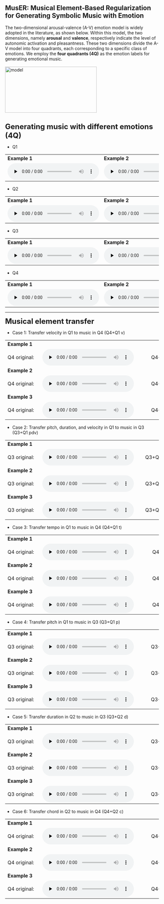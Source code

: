 
## MusER: Musical Element-Based Regularization for Generating Symbolic Music with Emotion
The two-dimensional arousal-valence (A-V) emotion model is widely adopted in the literature, as shown below. Within this model, the two dimensions, namely **arousal** and **valence**, respectively indicate the level of autonomic activation and pleasantness. These two dimensions divide the A-V model into four quadrants, each corresponding to a specific class of emotions. We employ the **four quadrants (4Q)** as the emotion labels for generating emotional music.
<br>
<br>
<img src="https://tayjsl97.github.io/images/VA_model.jpg" width="300" height="150" alt="model"/>
<br>
<br>

<b><font size=5>Generating music with different emotions (4Q)</font></b>

- Q1

<div style="text-align: left">
<table>
    <tr>
        <td><strong>Example 1</strong></td> 
        <td><strong>Example 2</strong></td> 
        <td><strong>Example 3</strong></td> 
   </tr>
    <tr>
  		<td>
        <div style="width: 17em"></div>
        <div>
        <audio id="audio" controls="" preload="none">
            <source id="mp3" src="https://tayjsl97.github.io/demos/aaai_music/0-Q1.mp3">
        </audio>
        </div>
        </td> 
        <td>
        <div style="width: 17em"></div>
        <div>
        <audio id="audio" controls="" preload="none">
            <source id="mp3" src="https://tayjsl97.github.io/demos/aaai_music/1-Q1.mp3">
        </audio>
        </div>
        </td> 
        <td>
        <div style="width: 17em"></div>
        <div>
        <audio id="audio" controls="" preload="none">
            <source id="mp3" src="https://tayjsl97.github.io/demos/aaai_music/2-Q1.mp3">
        </audio>
        </div>
        </td> 
    </tr>
</table>
</div>

- Q2

<div style="text-align: left">
<table>
    <tr>
        <td><strong>Example 1</strong></td> 
        <td><strong>Example 2</strong></td> 
        <td><strong>Example 3</strong></td> 
   </tr>
    <tr>
  		<td>
        <div style="width: 17em"></div>
        <div>
        <audio id="audio" controls="" preload="none">
            <source id="mp3" src="https://tayjsl97.github.io/demos/aaai_music/3-Q2.mp3">
        </audio>
        </div>
        </td> 
        <td>
        <div style="width: 17em"></div>
        <div>
        <audio id="audio" controls="" preload="none">
            <source id="mp3" src="https://tayjsl97.github.io/demos/aaai_music/4-Q2.mp3">
        </audio>
        </div>
        </td> 
        <td>
        <div style="width: 17em"></div>
        <div>
        <audio id="audio" controls="" preload="none">
            <source id="mp3" src="https://tayjsl97.github.io/demos/aaai_music/5-Q2.mp3">
        </audio>
        </div>
        </td> 
    </tr>
</table>
</div>

- Q3

<div style="text-align: left">
<table>
    <tr>
        <td><strong>Example 1</strong></td> 
        <td><strong>Example 2</strong></td> 
        <td><strong>Example 3</strong></td> 
   </tr>
    <tr>
  		<td>
        <div style="width: 17em"></div>
        <div>
        <audio id="audio" controls="" preload="none">
            <source id="mp3" src="https://tayjsl97.github.io/demos/aaai_music/6-Q3.mp3">
        </audio>
        </div>
        </td> 
        <td>
        <div style="width: 17em"></div>
        <div>
        <audio id="audio" controls="" preload="none">
            <source id="mp3" src="https://tayjsl97.github.io/demos/aaai_music/7-Q3.mp3">
        </audio>
        </div>
        </td> 
        <td>
        <div style="width: 17em"></div>
        <div>
        <audio id="audio" controls="" preload="none">
            <source id="mp3" src="https://tayjsl97.github.io/demos/aaai_music/8-Q3.mp3">
        </audio>
        </div>
        </td> 
    </tr>
</table>
</div>

- Q4

<div style="text-align: left">
<table>
    <tr>
        <td><strong>Example 1</strong></td> 
        <td><strong>Example 2</strong></td> 
        <td><strong>Example 3</strong></td> 
   </tr>
    <tr>
  		<td>
        <div style="width: 17em"></div>
        <div>
        <audio id="audio" controls="" preload="none">
            <source id="mp3" src="https://tayjsl97.github.io/demos/aaai_music/9-Q4.mp3">
        </audio>
        </div>
        </td> 
        <td>
        <div style="width: 17em"></div>
        <div>
        <audio id="audio" controls="" preload="none">
            <source id="mp3" src="https://tayjsl97.github.io/demos/aaai_music/10-Q4.mp3">
        </audio>
        </div>
        </td> 
        <td>
        <div style="width: 17em"></div>
        <div>
        <audio id="audio" controls="" preload="none">
            <source id="mp3" src="https://tayjsl97.github.io/demos/aaai_music/11-Q4.mp3">
        </audio>
        </div>
        </td> 
    </tr>
</table>
</div>

---

<b><font size=5>Musical element transfer</font></b>

- Case 1: Transfer velocity in Q1 to music in Q4 (Q4+Q1 v)

<table>
    <tr>
        <td><strong>Example 1</strong></td> 
        <td> </td>
        <td> </td>
        <td> </td>
    </tr>
    <tr>
  		<td>
        <div style="width: 6em">
        Q4 original: 
        </div>
        </td> 
        <td>
        <div style="width: 19em;text-align: center">
        <audio id="audio" controls="" preload="none">
            <source id="mp3" src="https://tayjsl97.github.io/demos/aaai_music/0-Q4_original.mp3">
        </audio>
        </div>
        </td>
        <td>
        <div style="width: 7em;text-align: right">
        Q4+Q1 v: 
        </div>
        </td>
        <td>
        <div style="width: 19em;text-align: center">
        <audio id="audio" controls="" preload="none">
            <source id="mp3" src="https://tayjsl97.github.io/demos/aaai_music/0-Q4+Q1 velocity.mp3">
        </audio>
        </div>
        </td>
    </tr>
    <tr>
        <td><strong>Example 2</strong></td> 
        <td></td>
        <td></td>
        <td></td>
    </tr>
    <tr>
  		<td>
        Q4 original:
        </td> 
        <td>
        <div style="width: 19em;text-align: center">
        <audio id="audio" controls="" preload="none">
            <source id="mp3" src="https://tayjsl97.github.io/demos/aaai_music/1-Q4_original.mp3">
        </audio>
        </div>
        </td>
        <td>
        <div style="text-align: right">
        Q4+Q1 v: 
        </div>
        </td>
        <td>
        <div style="width: 19em;text-align: center">
        <audio id="audio" controls="" preload="none">
            <source id="mp3" src="https://tayjsl97.github.io/demos/aaai_music/1-Q4+Q1 velocity.mp3">
        </audio>
        </div>
        </td>
    </tr>
    <tr>
        <td><strong>Example 3</strong></td> 
        <td></td>
        <td></td>
        <td></td>
    </tr>
    <tr>
  		<td>
        <div style="width: 6em">
        Q4 original: 
        </div>
        </td> 
        <td>
        <div style="width: 19em;text-align: center">
        <audio id="audio" controls="" preload="none">
            <source id="mp3" src="https://tayjsl97.github.io/demos/aaai_music/2-Q4_original.mp3">
        </audio>
        </div>
        </td>
        <td>
        <div style="text-align: right">
        Q4+Q1 v: 
        </div>
        </td>
        <td>
        <div style="width: 19em;text-align: center">
        <audio id="audio" controls="" preload="none">
            <source id="mp3" src="https://tayjsl97.github.io/demos/aaai_music/2-Q4+Q1 velocity.mp3">
        </audio>
        </div>
        </td>
    </tr>
</table>

- Case 2: Transfer pitch, duration, and velocity in Q1 to music in Q3 (Q3+Q1 pdv)

<table>
    <tr>
        <td><strong>Example 1</strong></td> 
        <td> </td>
        <td> </td>
        <td> </td>
    </tr>
    <tr>
  		<td>
        <div style="width: 6em">
        Q3 original: 
        </div>
        </td> 
        <td>
        <div style="width: 19em;text-align: center">
        <audio id="audio" controls="" preload="none">
            <source id="mp3" src="https://tayjsl97.github.io/demos/aaai_music/3-Q3_original.mp3">
        </audio>
        </div>
        </td>
        <td>
        <div style="width: 7em;text-align: right">
        Q3+Q1 pdv: 
        </div>
        </td>
        <td>
        <div style="width: 19em;text-align: center">
        <audio id="audio" controls="" preload="none">
            <source id="mp3" src="https://tayjsl97.github.io/demos/aaai_music/3-Q3+Q1 pitch, duration and velocity.mp3">
        </audio>
        </div>
        </td>
    </tr>
    <tr>
        <td><strong>Example 2</strong></td> 
        <td></td>
        <td></td>
        <td></td>
    </tr>
    <tr>
  		<td>
        Q3 original:
        </td> 
        <td>
        <div style="width: 19em;text-align: center">
        <audio id="audio" controls="" preload="none">
            <source id="mp3" src="https://tayjsl97.github.io/demos/aaai_music/4-Q3_original.mp3">
        </audio>
        </div>
        </td>
        <td>
        <div style="text-align: right">
        Q3+Q1 pdv: 
        </div>
        </td>
        <td>
        <div style="width: 19em;text-align: center">
        <audio id="audio" controls="" preload="none">
            <source id="mp3" src="https://tayjsl97.github.io/demos/aaai_music/4-Q3+Q1 pitch, duration and velocity.mp3">
        </audio>
        </div>
        </td>
    </tr>
    <tr>
        <td><strong>Example 3</strong></td> 
        <td></td>
        <td></td>
        <td></td>
    </tr>
    <tr>
  		<td>
        <div style="width: 6em">
        Q3 original: 
        </div>
        </td> 
        <td>
        <div style="width: 19em;text-align: center">
        <audio id="audio" controls="" preload="none">
            <source id="mp3" src="https://tayjsl97.github.io/demos/aaai_music/5-Q3_original.mp3">
        </audio>
        </div>
        </td>
        <td>
        <div style="text-align: right">
        Q3+Q1 pdv: 
        </div>
        </td>
        <td>
        <div style="width: 19em;text-align: center">
        <audio id="audio" controls="" preload="none">
            <source id="mp3" src="https://tayjsl97.github.io/demos/aaai_music/5-Q3+Q1 pitch, duration and velocity.mp3">
        </audio>
        </div>
        </td>
    </tr>
</table>

- Case 3: Transfer tempo in Q1 to music in Q4 (Q4+Q1 t)

<table>
    <tr>
        <td><strong>Example 1</strong></td> 
        <td> </td>
        <td> </td>
        <td> </td>
    </tr>
    <tr>
  		<td>
        <div style="width: 6em">
        Q4 original: 
        </div>
        </td> 
        <td>
        <div style="width: 19em;text-align: center">
        <audio id="audio" controls="" preload="none">
            <source id="mp3" src="https://tayjsl97.github.io/demos/aaai_music/6-Q4_original.mp3">
        </audio>
        </div>
        </td>
        <td>
        <div style="width: 7em;text-align: right">
        Q4+Q1 t: 
        </div>
        </td>
        <td>
        <div style="width: 19em;text-align: center">
        <audio id="audio" controls="" preload="none">
            <source id="mp3" src="https://tayjsl97.github.io/demos/aaai_music/6-Q4+Q1 tempo.mp3">
        </audio>
        </div>
        </td>
    </tr>
    <tr>
        <td><strong>Example 2</strong></td> 
        <td></td>
        <td></td>
        <td></td>
    </tr>
    <tr>
  		<td>
        Q4 original:
        </td> 
        <td>
        <div style="width: 19em;text-align: center">
        <audio id="audio" controls="" preload="none">
            <source id="mp3" src="https://tayjsl97.github.io/demos/aaai_music/7-Q4_original.mp3">
        </audio>
        </div>
        </td>
        <td>
        <div style="text-align: right">
        Q4+Q1 t: 
        </div>
        </td>
        <td>
        <div style="width: 19em;text-align: center">
        <audio id="audio" controls="" preload="none">
            <source id="mp3" src="https://tayjsl97.github.io/demos/aaai_music/7-Q4+Q1 tempo.mp3">
        </audio>
        </div>
        </td>
    </tr>
    <tr>
        <td><strong>Example 3</strong></td> 
        <td></td>
        <td></td>
        <td></td>
    </tr>
    <tr>
  		<td>
        <div style="width: 6em">
        Q4 original: 
        </div>
        </td> 
        <td>
        <div style="width: 19em;text-align: center">
        <audio id="audio" controls="" preload="none">
            <source id="mp3" src="https://tayjsl97.github.io/demos/aaai_music/8-Q4_original.mp3">
        </audio>
        </div>
        </td>
        <td>
        <div style="text-align: right">
        Q4+Q1 t: 
        </div>
        </td>
        <td>
        <div style="width: 19em;text-align: center">
        <audio id="audio" controls="" preload="none">
            <source id="mp3" src="https://tayjsl97.github.io/demos/aaai_music/8-Q4+Q1 tempo.mp3">
        </audio>
        </div>
        </td>
    </tr>
</table>

- Case 4: Transfer pitch in Q1 to music in Q3 (Q3+Q1 p)

<table>
    <tr>
        <td><strong>Example 1</strong></td> 
        <td> </td>
        <td> </td>
        <td> </td>
    </tr>
    <tr>
  		<td>
        <div style="width: 6em">
        Q3 original: 
        </div>
        </td> 
        <td>
        <div style="width: 19em;text-align: center">
        <audio id="audio" controls="" preload="none">
            <source id="mp3" src="https://tayjsl97.github.io/demos/aaai_music/9-Q3_original.mp3">
        </audio>
        </div>
        </td>
        <td>
        <div style="width: 7em;text-align: right">
        Q3+Q1 p: 
        </div>
        </td>
        <td>
        <div style="width: 19em;text-align: center">
        <audio id="audio" controls="" preload="none">
            <source id="mp3" src="https://tayjsl97.github.io/demos/aaai_music/9-Q3+Q1 pitch.mp3">
        </audio>
        </div>
        </td>
    </tr>
    <tr>
        <td><strong>Example 2</strong></td> 
        <td></td>
        <td></td>
        <td></td>
    </tr>
    <tr>
  		<td>
        Q3 original:
        </td> 
        <td>
        <div style="width: 19em;text-align: center">
        <audio id="audio" controls="" preload="none">
            <source id="mp3" src="https://tayjsl97.github.io/demos/aaai_music/10-Q3_original.mp3">
        </audio>
        </div>
        </td>
        <td>
        <div style="text-align: right">
        Q3+Q1 p: 
        </div>
        </td>
        <td>
        <div style="width: 19em;text-align: center">
        <audio id="audio" controls="" preload="none">
            <source id="mp3" src="https://tayjsl97.github.io/demos/aaai_music/10-Q3+Q1 pitch.mp3">
        </audio>
        </div>
        </td>
    </tr>
    <tr>
        <td><strong>Example 3</strong></td> 
        <td></td>
        <td></td>
        <td></td>
    </tr>
    <tr>
  		<td>
        <div style="width: 6em">
        Q3 original: 
        </div>
        </td> 
        <td>
        <div style="width: 19em;text-align: center">
        <audio id="audio" controls="" preload="none">
            <source id="mp3" src="https://tayjsl97.github.io/demos/aaai_music/11-Q3_original.mp3">
        </audio>
        </div>
        </td>
        <td>
        <div style="text-align: right">
        Q3+Q1 p: 
        </div>
        </td>
        <td>
        <div style="width: 19em;text-align: center">
        <audio id="audio" controls="" preload="none">
            <source id="mp3" src="https://tayjsl97.github.io/demos/aaai_music/11-Q3+Q1 pitch.mp3">
        </audio>
        </div>
        </td>
    </tr>
</table>

- Case 5: Transfer duration in Q2 to music in Q3 (Q3+Q2 d)

<table>
    <tr>
        <td><strong>Example 1</strong></td> 
        <td> </td>
        <td> </td>
        <td> </td>
    </tr>
    <tr>
  		<td>
        <div style="width: 6em">
        Q3 original: 
        </div>
        </td> 
        <td>
        <div style="width: 19em;text-align: center">
        <audio id="audio" controls="" preload="none">
            <source id="mp3" src="https://tayjsl97.github.io/demos/aaai_music/12-Q3_original.mp3">
        </audio>
        </div>
        </td>
        <td>
        <div style="width: 7em;text-align: right">
        Q3+Q2 d: 
        </div>
        </td>
        <td>
        <div style="width: 19em;text-align: center">
        <audio id="audio" controls="" preload="none">
            <source id="mp3" src="https://tayjsl97.github.io/demos/aaai_music/12-Q3+Q2 duration.mp3">
        </audio>
        </div>
        </td>
    </tr>
    <tr>
        <td><strong>Example 2</strong></td> 
        <td></td>
        <td></td>
        <td></td>
    </tr>
    <tr>
  		<td>
        Q3 original:
        </td> 
        <td>
        <div style="width: 19em;text-align: center">
        <audio id="audio" controls="" preload="none">
            <source id="mp3" src="https://tayjsl97.github.io/demos/aaai_music/13-Q3_original.mp3">
        </audio>
        </div>
        </td>
        <td>
        <div style="text-align: right">
        Q3+Q2 d: 
        </div>
        </td>
        <td>
        <div style="width: 19em;text-align: center">
        <audio id="audio" controls="" preload="none">
            <source id="mp3" src="https://tayjsl97.github.io/demos/aaai_music/13-Q3+Q2 duration.mp3">
        </audio>
        </div>
        </td>
    </tr>
    <tr>
        <td><strong>Example 3</strong></td> 
        <td></td>
        <td></td>
        <td></td>
    </tr>
    <tr>
  		<td>
        <div style="width: 6em">
        Q3 original: 
        </div>
        </td> 
        <td>
        <div style="width: 19em;text-align: center">
        <audio id="audio" controls="" preload="none">
            <source id="mp3" src="https://tayjsl97.github.io/demos/aaai_music/14-Q3_original.mp3">
        </audio>
        </div>
        </td>
        <td>
        <div style="text-align: right">
        Q3+Q2 d: 
        </div>
        </td>
        <td>
        <div style="width: 19em;text-align: center">
        <audio id="audio" controls="" preload="none">
            <source id="mp3" src="https://tayjsl97.github.io/demos/aaai_music/14-Q3+Q2 duration.mp3">
        </audio>
        </div>
        </td>
    </tr>
</table>

- Case 6: Transfer chord in Q2 to music in Q4 (Q4+Q2 c)

<table>
    <tr>
        <td><strong>Example 1</strong></td> 
        <td> </td>
        <td> </td>
        <td> </td>
    </tr>
    <tr>
  		<td>
        <div style="width: 6em">
        Q4 original: 
        </div>
        </td> 
        <td>
        <div style="width: 19em;text-align: center">
        <audio id="audio" controls="" preload="none">
            <source id="mp3" src="https://tayjsl97.github.io/demos/aaai_music/15-Q4_original.mp3">
        </audio>
        </div>
        </td>
        <td>
        <div style="width: 7em;text-align: right">
        Q4+Q2 c: 
        </div>
        </td>
        <td>
        <div style="width: 19em;text-align: center">
        <audio id="audio" controls="" preload="none">
            <source id="mp3" src="https://tayjsl97.github.io/demos/aaai_music/15-Q4+Q2 chord.mp3">
        </audio>
        </div>
        </td>
    </tr>
    <tr>
        <td><strong>Example 2</strong></td> 
        <td></td>
        <td></td>
        <td></td>
    </tr>
    <tr>
  		<td>
        Q4 original:
        </td> 
        <td>
        <div style="width: 19em;text-align: center">
        <audio id="audio" controls="" preload="none">
            <source id="mp3" src="https://tayjsl97.github.io/demos/aaai_music/16-Q4_original.mp3">
        </audio>
        </div>
        </td>
        <td>
        <div style="text-align: right">
        Q4+Q2 c: 
        </div>
        </td>
        <td>
        <div style="width: 19em;text-align: center">
        <audio id="audio" controls="" preload="none">
            <source id="mp3" src="https://tayjsl97.github.io/demos/aaai_music/16-Q4+Q2 chord.mp3">
        </audio>
        </div>
        </td>
    </tr>
    <tr>
        <td><strong>Example 3</strong></td> 
        <td></td>
        <td></td>
        <td></td>
    </tr>
    <tr>
  		<td>
        <div style="width: 6em">
        Q4 original: 
        </div>
        </td> 
        <td>
        <div style="width: 19em;text-align: center">
        <audio id="audio" controls="" preload="none">
            <source id="mp3" src="https://tayjsl97.github.io/demos/aaai_music/17-Q4_original.mp3">
        </audio>
        </div>
        </td>
        <td>
        <div style="text-align: right">
        Q4+Q2 c: 
        </div>
        </td>
        <td>
        <div style="width: 19em;text-align: center">
        <audio id="audio" controls="" preload="none">
            <source id="mp3" src="https://tayjsl97.github.io/demos/aaai_music/17-Q4+Q2 chord.mp3">
        </audio>
        </div>
        </td>
    </tr>
</table>

